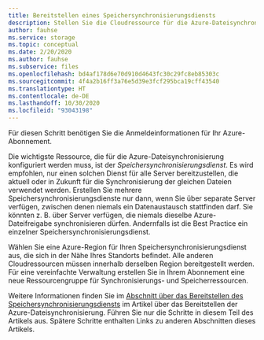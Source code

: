 ```yaml
---
title: Bereitstellen eines Speichersynchronisierungsdiensts
description: Stellen Sie die Cloudressource für die Azure-Dateisynchronisierung, einen Speichersynchronisierungsdienst, bereit. Ein gemeinsamer Textblock der Migrationsdokumentation.
author: fauhse
ms.service: storage
ms.topic: conceptual
ms.date: 2/20/2020
ms.author: fauhse
ms.subservice: files
ms.openlocfilehash: bd4af178d6e70d910d4643fc30c29fc8eb85303c
ms.sourcegitcommit: 4f4a2b16ff3a76e5d39e3fcf295bca19cff43540
ms.translationtype: HT
ms.contentlocale: de-DE
ms.lasthandoff: 10/30/2020
ms.locfileid: "93043198"
---
```

Für diesen Schritt benötigen Sie die Anmeldeinformationen für Ihr Azure-Abonnement.

Die wichtigste Ressource, die für die Azure-Dateisynchronisierung konfiguriert werden muss, ist der *Speichersynchronisierungsdienst*. Es wird empfohlen, nur einen solchen Dienst für alle Server bereitzustellen, die aktuell oder in Zukunft für die Synchronisierung der gleichen Dateien verwendet werden. Erstellen Sie mehrere Speichersynchronisierungsdienste nur dann, wenn Sie über separate Server verfügen, zwischen denen niemals ein Datenaustausch stattfinden darf. Sie könnten z. B. über Server verfügen, die niemals dieselbe Azure-Dateifreigabe synchronisieren dürfen. Andernfalls ist die Best Practice ein einzelner Speichersynchronisierungsdienst.

Wählen Sie eine Azure-Region für Ihren Speichersynchronisierungsdienst aus, die sich in der Nähe Ihres Standorts befindet. Alle anderen Cloudressourcen müssen innerhalb derselben Region bereitgestellt werden. Für eine vereinfachte Verwaltung erstellen Sie in Ihrem Abonnement eine neue Ressourcengruppe für Synchronisierungs- und Speicherressourcen.

Weitere Informationen finden Sie im [Abschnitt über das Bereitstellen des Speichersynchronisierungsdiensts](../articles/storage/files/storage-sync-files-deployment-guide.md#deploy-the-storage-sync-service) im Artikel über das Bereitstellen der Azure-Dateisynchronisierung. Führen Sie nur die Schritte in diesem Teil des Artikels aus. Spätere Schritte enthalten Links zu anderen Abschnitten dieses Artikels.